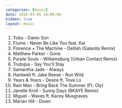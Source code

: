 ```yaml
---
categories: [music]
date: 2016-03-05 14:00:00
hidden: true
layout: music
---
```


1. Tobu - Damn Son
2. Flume - Never Be Like You feat. Kai
3. Florence + The Machine - Delilah (Galantis Remix)
4. Matthew Parker - Gone
5. Purple Souls - Williamsburg (Urban Contact Remix)
6. Trutopia - Say You'll Stay
7. Samantha Jade - Always
8. Hardwell ft. Jake Reese - Run Wild
9. Years & Years - Desire ft. Tove Lo
10. Rain Man - Bring Back The Summer (Ft. Oly)
11. Janelle Kroll - Sunny Days (BKAYE Remix)
12. Miguel - Waves ft. Kacey Musgraves
13. Marian Hill - Down